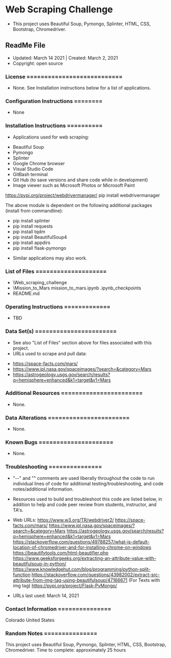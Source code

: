 # Web Scraping Challenge
* This project uses Beautiful Soup, Pymongo, Splinter, HTML, CSS, Bootstrap, Chromedriver.

## ReadMe File
* Updated: March 14 2021 | Created: March 2, 2021
* Copyright: open source

### License ===========================
* None. See Installation instructions below for a list of applications.


### Configuration Instructions ========
* None


### Installation Instructions ==========
* Applications used for web scraping:
- Beautiful Soup
- Pymongo
- Splinter
- Google Chrome browser
- Visual Studio Code
- GitBash terminal
- Git Hub (to save versions and share code while in development)
- Image viewer such as Microsoft Photos or Microsoft Paint

https://pypi.org/project/webdrivermanager/
pip install webdrivermanager

The above module is dependent on the following additional packages (install from commandline):
- pip install splinter
- pip install requests
- pip install tqdm
- pip install BeautifulSoup4
- pip install appdirs
- pip install flask-pymongo


* Similar applications may also work.


### List of Files ====================
* \Web_scraping_challenge
*    \Mission_to_Mars
        mission_to_mars.ipynb
                \.ipynb_checkpoints
*   README.md



### Operating Instructions =============
* TBD


### Data Set(s) =======================
* See also "List of Files" section above for files associated with this project.
* URLs used to scrape and pull data:
- https://space-facts.com/mars/
- https://www.jpl.nasa.gov/spaceimages/?search=&category=Mars
- https://astrogeology.usgs.gov/search/results?q=hemisphere+enhanced&k1=target&v1=Mars


### Additional Resources =======================
* None.


###  Data Alterations =======================
* None.


###  Known Bugs =====================
* None.


### Troubleshooting ===============
* "--" and "<!---->"  comments are used liberally throughout the code to run individual lines of code for additional testing/troubleshooting, and code notes/additional information.

* Resources used to build and troubleshoot this code are listed below, in addition to help and code peer review from students, instructor, and TA's.

* Web URLs:
https://www.w3.org/TR/webdriver2/
https://space-facts.com/mars/
https://www.jpl.nasa.gov/spaceimages/?search=&category=Mars
https://astrogeology.usgs.gov/search/results?q=hemisphere+enhanced&k1=target&v1=Mars
https://stackoverflow.com/questions/49788257/what-is-default-location-of-chromedriver-and-for-installing-chrome-on-windows
https://beautifytools.com/html-beautifier.php
https://www.geeksforgeeks.org/extracting-an-attribute-value-with-beautifulsoup-in-python/
https://www.knowledgehut.com/blog/programming/python-split-function
https://stackoverflow.com/questions/43982002/extract-src-attribute-from-img-tag-using-beautifulsoup/47166671 (For Texts with img tag)
https://pypi.org/project/Flask-PyMongo/

* URLs last used: March 14, 2021


###  Contact Information ===============
Colorado   United States


### Random Notes ===============
This project uses Beautiful Soup, Pymongo, Splinter, HTML, CSS, Bootstrap, Chromedriver.
Time to complete: approximately 25 hours
